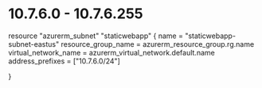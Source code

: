 # 10.7.6.0 - 10.7.6.255
resource "azurerm_subnet" "staticwebapp" {
  name                 = "staticwebapp-subnet-eastus"
  resource_group_name  = azurerm_resource_group.rg.name
  virtual_network_name = azurerm_virtual_network.default.name
  address_prefixes     = ["10.7.6.0/24"]

}